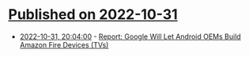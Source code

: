 # [Published on 2022-10-31](index.md)

* [2022-10-31, 20:04:00](https://soylentnews.org/article.pl?sid=22/10/30/1826202&from=rss) - [Report: Google Will Let Android OEMs Build Amazon Fire Devices (TVs)](https://soylentnews.org/article.pl?sid=22/10/30/1826202&from=rss)

